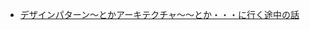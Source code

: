 - [デザインパターン〜とかアーキテクチャ〜〜とか・・・に行く途中の話](https://zenn.dev/neinc_tech/articles/oop-toka-nanikara-benkyo)